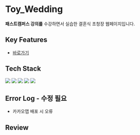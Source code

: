 # Toy_Wedding
**패스트캠퍼스 강의를** 수강하면서 실습한 결혼식 초청장 웹페이지입니다.

## Key Features


- [바로가기](https://toy-wedding.web.app)


## Tech Stack
<div> <img src="https://img.shields.io/badge/react-61DAFB?style=for-the-badge&logo=react&logoColor=white">
<img src="https://img.shields.io/badge/typescript-3178C6?style=for-the-badge&logo=typescript&logoColor=white">
<img src="https://img.shields.io/badge/firebase-FFCA28?style=for-the-badge&logo=firebase&logoColor=white">
<img src="https://img.shields.io/badge/html5-E34F26?style=for-the-badge&logo=html5&logoColor=white">
<img src="https://img.shields.io/badge/sass-CC6699?style=for-the-badge&logo=sass&logoColor=white"></div>

## Error Log - 수정 필요
- 카카오맵 배포 시 오류

## Review


